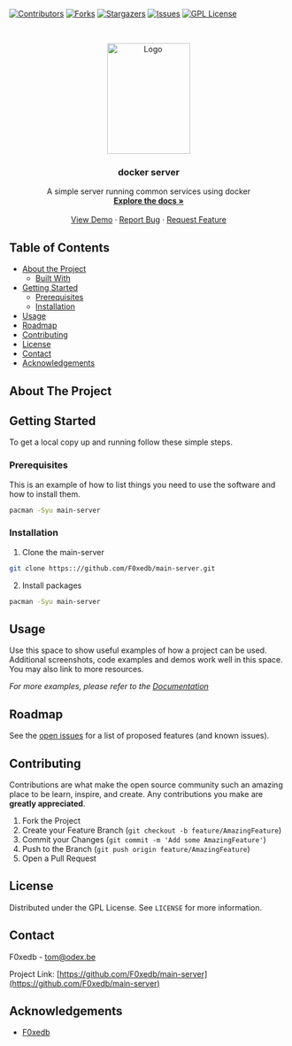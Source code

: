 
[![Contributors][contributors-shield]][contributors-url]
[![Forks][forks-shield]][forks-url]
[![Stargazers][stars-shield]][stars-url]
[![Issues][issues-shield]][issues-url]
[![GPL License][license-shield]][license-url]



<!-- PROJECT LOGO -->
<br />
<p align="center">
  <a href="https://github.com/F0xedb/main-server">
    <img src="https://tos.pbfp.xyz/images/logo.svg" alt="Logo" width="150" height="200">
  </a>

  <h3 align="center">docker server</h3>

  <p align="center">
    A simple server running common services using docker
    <br />
    <a href="https://github.com/F0xedb/main-server"><strong>Explore the docs »</strong></a>
    <br />
    <br />
    <a href="https://github.com/F0xedb/main-server">View Demo</a>
    ·
    <a href="https://github.com/F0xedb/main-server/issues">Report Bug</a>
    ·
    <a href="https://github.com/F0xedb/main-server/issues">Request Feature</a>
  </p>
</p>



<!-- TABLE OF CONTENTS -->
## Table of Contents

* [About the Project](#about-the-project)
  * [Built With](#built-with)
* [Getting Started](#getting-started)
  * [Prerequisites](#prerequisites)
  * [Installation](#installation)
* [Usage](#usage)
* [Roadmap](#roadmap)
* [Contributing](#contributing)
* [License](#license)
* [Contact](#contact)
* [Acknowledgements](#acknowledgements)



<!-- ABOUT THE PROJECT -->
## About The Project


<!-- GETTING STARTED -->
## Getting Started

To get a local copy up and running follow these simple steps.

### Prerequisites

This is an example of how to list things you need to use the software and how to install them.
```sh
pacman -Syu main-server
```

### Installation
 
1. Clone the main-server
```sh
git clone https:://github.com/F0xedb/main-server.git
```
2. Install packages
```sh
pacman -Syu main-server
```



<!-- USAGE EXAMPLES -->
## Usage

Use this space to show useful examples of how a project can be used. Additional screenshots, code examples and demos work well in this space. You may also link to more resources.

_For more examples, please refer to the [Documentation](https://www.github.com/F0xedb/main-server/wiki)_



<!-- ROADMAP -->
## Roadmap

See the [open issues](https://github.com/F0xedb/main-server/issues) for a list of proposed features (and known issues).



<!-- CONTRIBUTING -->
## Contributing

Contributions are what make the open source community such an amazing place to be learn, inspire, and create. Any contributions you make are **greatly appreciated**.

1. Fork the Project
2. Create your Feature Branch (`git checkout -b feature/AmazingFeature`)
3. Commit your Changes (`git commit -m 'Add some AmazingFeature'`)
4. Push to the Branch (`git push origin feature/AmazingFeature`)
5. Open a Pull Request



<!-- LICENSE -->
## License

Distributed under the GPL License. See `LICENSE` for more information.



<!-- CONTACT -->
## Contact

F0xedb - tom@odex.be

Project Link: [https://github.com/F0xedb/main-server](https://github.com/F0xedb/main-server)



<!-- ACKNOWLEDGEMENTS -->
## Acknowledgements

* [F0xedb](https://github.com/F0xedb/main-server)





<!-- MARKDOWN LINKS & IMAGES -->
<!-- https://www.markdownguide.org/basic-syntax/#reference-style-links -->
[contributors-shield]: https://img.shields.io/github/contributors/F0xedb/main-server.svg?style=flat-square
[contributors-url]: https://github.com/F0xedb/main-server/graphs/contributors
[forks-shield]: https://img.shields.io/github/forks/F0xedb/main-server.svg?style=flat-square
[forks-url]: https://github.com/F0xedb/main-server/network/members
[stars-shield]: https://img.shields.io/github/stars/F0xedb/main-server.svg?style=flat-square
[stars-url]: https://github.com/F0xedb/main-server/stargazers
[issues-shield]: https://img.shields.io/github/issues/F0xedb/main-server.svg?style=flat-square
[issues-url]: https://github.com/F0xedb/main-server/issues
[license-shield]: https://img.shields.io/github/license/F0xedb/main-server.svg?style=flat-square
[license-url]: https://github.com/F0xedb/main-server/blob/master/LICENSE.txt
[product-screenshot]: https://tos.pbfp.xyz/images/logo.svg
